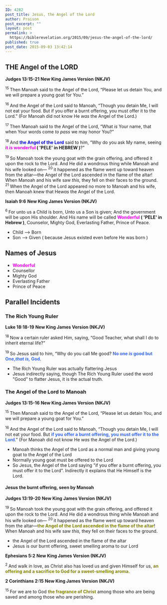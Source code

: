 ```yaml
---
ID: 4282
post_title: Jesus, the Angel of the Lord
author: Praison
post_excerpt: ""
layout: post
permalink: >
  https://biblerevelation.org/2015/09/jesus-the-angel-of-the-lord/
published: true
post_date: 2015-09-03 13:42:14
---
```

<h2>THE Angel of the LORD</h2>
<strong>Judges 13:15-21</strong>
<strong> New King James Version (NKJV)</strong>

<span id="en-NKJV-6900" class="text Judg-13-15"><sup class="versenum">15 </sup>Then Manoah said to the Angel of the <span class="small-caps">Lord</span>, “Please let us detain You, and we will prepare a young goat for You.”</span>

<span id="en-NKJV-6901" class="text Judg-13-16"><sup class="versenum">16 </sup>And the Angel of the <span class="small-caps">Lord</span> said to Manoah, “Though you detain Me, I will not eat your food. But if you offer a burnt offering, you must offer it to the <span class="small-caps">Lord</span>.” (For Manoah did not know He <i>was</i> the Angel of the <span class="small-caps">Lord</span>.)</span>

<span id="en-NKJV-6902" class="text Judg-13-17"><sup class="versenum">17 </sup>Then Manoah said to the Angel of the <span class="small-caps">Lord</span>, “What <i>is</i> Your name, that when Your words come <i>to pass</i> we may honor You?”</span>

<span id="en-NKJV-6903" class="text Judg-13-18"><sup class="versenum">18 </sup>And <span style="color: #0000ff;"><strong>the Angel of the <span class="small-caps">Lord</span></strong></span> said to him, “Why do you ask My name, seeing <span style="color: #ff00ff;"><strong>it <i>is </i>wonderful </strong></span><strong>( 'PELE' in HEBREW )</strong>?”</span>

<span id="en-NKJV-6904" class="text Judg-13-19"><sup class="versenum">19 </sup>So Manoah took the young goat with the grain offering, and offered it upon the rock to the <span class="small-caps">Lord</span>. And He did a wondrous thing while Manoah and his wife looked on— </span><span id="en-NKJV-6905" class="text Judg-13-20"><sup class="versenum">20 </sup>it happened as the flame went up toward heaven from the altar—the Angel of the <span class="small-caps">Lord</span> ascended in the flame of the altar! When Manoah and his wife saw <i>this,</i> they fell on their faces to the ground. </span><span id="en-NKJV-6906" class="text Judg-13-21"><sup class="versenum">21 </sup>When the Angel of the <span class="small-caps">Lord</span> appeared no more to Manoah and his wife, then Manoah knew that He<i>was</i> the Angel of the <span class="small-caps">Lord</span>.</span>

<strong>Isaiah 9:6</strong>
<strong> New King James Version (NKJV)</strong>
<div class="poetry top-1">
<p class="line"><span id="en-NKJV-17836" class="text Isa-9-6"><sup class="versenum">6 </sup>For unto us a Child is born,</span>
<span class="text Isa-9-6">Unto us a Son is given;</span>
<span class="text Isa-9-6">And the government will be upon His shoulder.</span>
<span class="text Isa-9-6">And His name will be called</span>
<span class="text Isa-9-6"><span style="color: #ff00ff;"><strong>Wonderful </strong></span><strong>( 'PELE' in </strong><strong>Hebrew )</strong>, Counselor, Mighty God,</span>
<span class="text Isa-9-6">Everlasting Father, Prince of Peace.</span></p>

<ul>
	<li class="line">Child --&gt; Born</li>
	<li class="line">Son --&gt; Given ( because Jesus existed even before He was born )</li>
</ul>
<h2>Names of Jesus</h2>
<ul>
	<li><span style="color: #ff00ff;"><strong>Wonderful </strong></span></li>
	<li>Counsellor</li>
	<li>Mighty God</li>
	<li>Everlasting Father</li>
	<li>Prince of Peace</li>
</ul>
<h2>Parallel Incidents</h2>
<h3>The Rich Young Ruler</h3>
</div>
<strong>Luke 18:18-19</strong>
<strong> New King James Version (NKJV)</strong>

<span class="text Luke-18-18"><sup class="versenum">18 </sup>Now a certain ruler asked Him, saying, “Good Teacher, what shall I do to inherit eternal life?”</span>

<span id="en-NKJV-25708" class="text Luke-18-19"><sup class="versenum">19 </sup>So Jesus said to him, <span class="woj">“Why do you call Me good? <span style="color: #3366ff;"><strong>No one <i>is</i> good but One,<i>that is,</i> God</strong></span>.</span></span>
<ul>
	<li>The Rich Young Ruler was actually flattering Jesus</li>
	<li>Jesus indirectly saying, though The Rich Young Ruler used the word "Good" to flatter Jesus, it is the actual truth.</li>
</ul>
<h3>The Angel of the Lord to Manoah</h3>
<strong>Judges 13:15-16</strong>
<strong> New King James Version (NKJV)</strong>

<span id="en-NKJV-6900" class="text Judg-13-15"><sup class="versenum">15 </sup>Then Manoah said to the Angel of the <span class="small-caps">Lord</span>, “Please let us detain You, and we will prepare a young goat for You.”</span>

<span id="en-NKJV-6901" class="text Judg-13-16"><sup class="versenum">16 </sup>And the Angel of the <span class="small-caps">Lord</span> said to Manoah, “Though you detain Me, I will not eat your food. But <span style="color: #3366ff;"><strong>if you offer a burnt offering, you must offer it to the <span class="small-caps">Lord</span></strong></span>.” (For Manoah did not know He <i>was</i> the Angel of the <span class="small-caps">Lord</span>.)</span>
<ul>
	<li>Manoah thinks the Angel of the Lord as a normal man and giving young goat to the Angel of the Lord</li>
	<li>Normally young goat must be offered to the Lord</li>
	<li>So Jesus, the Angel of the Lord saying "if you offer a burnt offering, you must offer it to the <span class="small-caps">Lord". Indirectly it explains that He Himself is the Lord. </span></li>
</ul>
<h4>Jesus the burnt offering, seen by Manoah</h4>
<strong>Judges 13:19-20</strong>
<strong>New King James Version (NKJV)</strong>

<span id="en-NKJV-6904" class="text Judg-13-19"><sup class="versenum">19 </sup>So Manoah took the young goat with the grain offering, and offered it upon the rock to the <span class="small-caps">Lord</span>. And He did a wondrous thing while Manoah and his wife looked on— </span><span id="en-NKJV-6905" class="text Judg-13-20"><sup class="versenum">20 </sup>it happened as the flame went up toward heaven from the altar—<span style="color: #808000;"><strong>the Angel of the <span class="small-caps">Lord</span> ascended in the flame of the altar</strong></span>! When Manoah and his wife saw <i>this,</i> they fell on their faces to the ground.</span>
<ul>
	<li>the Angel of the <span class="small-caps">Lord</span> ascended in the flame of the altar</li>
	<li>Jesus is our burnt offering, sweet smelling aroma to our Lord</li>
</ul>
<strong>Ephesians 5:2</strong>
<strong> New King James Version (NKJV)</strong>

<span id="en-NKJV-29307" class="text Eph-5-2"><sup class="versenum">2 </sup>And walk in love, as Christ also has loved us and given Himself for us, <span style="color: #808000;"><strong>an offering and a sacrifice to God for a sweet-smelling aroma</strong></span>.</span>

<strong>2 Corinthians 2:15</strong>
<strong> New King James Version (NKJV)</strong>

<span id="en-NKJV-28840" class="text 2Cor-2-15"><sup class="versenum">15 </sup>For we are to God <span style="color: #808000;"><strong>the fragrance of Christ</strong></span> among those who are being saved and among those who are perishing.</span>